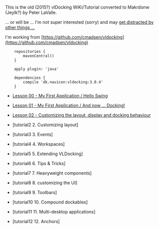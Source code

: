 
This is the old (2015?) vlDocking WiKi/Tutorial converted to Makrdonw (Jeylk?) by Peter LaValle.

... or will be ... I'm not super interested (sorry) and may [get distracted by other things ...](https://youtu.be/DuPfDl_0Pro)

I'm working from [https://github.com/cmadsen/vldocking](https://github.com/cmadsen/vldocking)

```
	repositories {
		mavenCentral()
	}

	apply plugin: 'java'

	dependencies {
		compile 'dk.navicon:vldocking:3.0.4'
	}
```

* [Lesson 00 - My First Application / Hello Swing](lesson-00.html)
* [Lesson 01 - My First Application  / And now ... Docking!](lesson-01.html)
* [Lesson 02 - Customizing the layout, display and docking behaviour](lesson-02.html)

 * [tutorial2 2. Customizing layout]
 * [tutorial3 3. Events]
 * [tutorial4 4. Workspaces]
 * [tutorial5 5. Extending VLDocking]
 * [tutorial6 6. Tips & Tricks]
 * [tutorial7 7. Heavyweight components]
 * [tutorial8 8. customizing the UI]
 * [tutorial9 9. Toolbars]
 * [tutorial10 10. Compound dockables]
 * [tutorial11 11. Multi-desktop applications]
 * [tutorial12 12. Anchors]
 